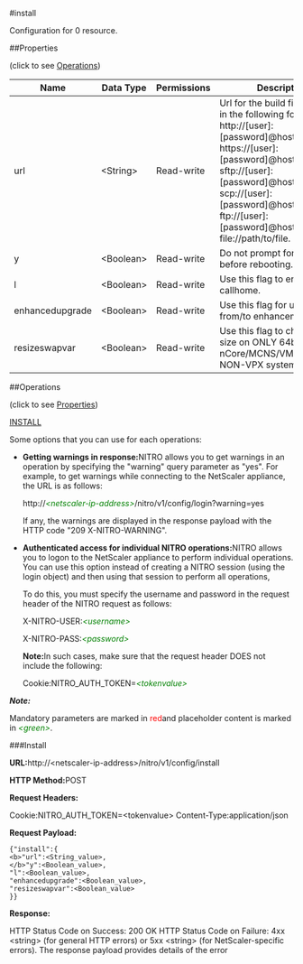 #install

Configuration for 0 resource.


##Properties 
<span>(click to see [Operations](#opera))</span>


<table><thead><tr><th>Name</th><th>Data Type</th><th>Permissions</th><th>Description</th></tr></thead><tbody><tr><td>url</td><td>&lt;String></td><td>Read-write</td><td>Url for the build file. Must be in the following formats:<br>http://[user]:[password]@host/path/to/file<br>https://[user]:[password]@host/path/to/file<br>sftp://[user]:[password]@host/path/to/file<br>scp://[user]:[password]@host/path/to/file<br>ftp://[user]:[password]@host/path/to/file<br>file://path/to/file.</td></tr><tr><td>y</td><td>&lt;Boolean></td><td>Read-write</td><td>Do not prompt for yes/no before rebooting.</td></tr><tr><td>l</td><td>&lt;Boolean></td><td>Read-write</td><td>Use this flag to enable callhome.</td></tr><tr><td>enhancedupgrade</td><td>&lt;Boolean></td><td>Read-write</td><td>Use this flag for upgrading from/to enhancement mode.</td></tr><tr><td>resizeswapvar</td><td>&lt;Boolean></td><td>Read-write</td><td>Use this flag to change swap size on ONLY 64bit nCore/MCNS/VMPE systems NON-VPX systems.</td></tr></tbody></table>
##Operations 
<span>(click to see [Properties](#prope))</span>


[INSTALL](#in)


Some options that you can use for each operations:
<ul><li><p><b>Getting warnings in response:</b>NITRO allows you to get warnings in an operation by specifying the "warning" query parameter as "yes". For example, to get warnings while connecting to the NetScaler appliance, the URL is as follows:</p><p>http://<span style="color:green;font-style:italic;">&lt;netscaler-ip-address&gt;</span>/nitro/v1/config/login?warning=yes</p><p>If any, the warnings are displayed in the response payload with the HTTP code "209 X-NITRO-WARNING".</p></li><li><p><b>Authenticated access for individual NITRO operations:</b>NITRO allows you to logon to the NetScaler appliance to perform individual operations. You can use this option instead of creating a NITRO session (using the login object) and then using that session to perform all operations,</p><p>To do this, you must specify the username and password in the request header of the NITRO request as follows:</p><p>X-NITRO-USER:<span style="color:green;font-style:italic;">&lt;username&gt;</span></p><p>X-NITRO-PASS:<span style="color:green;font-style:italic;">&lt;password&gt;</span></p><p><b>Note:</b>In such cases, make sure that the request header DOES not include the following:</p><p>Cookie:NITRO_AUTH_TOKEN=<span style="color:green;font-style:italic;">&lt;tokenvalue&gt;</span></p></li></ul>



***Note:*** 
Mandatory parameters are marked in <span style="color:#FF0000;">red</span>and placeholder content is marked in <span style="color:green;font-style:italic">&lt;green&gt;</span>.

###Install



<b>URL:</b>http://&lt;netscaler-ip-address&gt;/nitro/v1/config/install
<b>HTTP Method:</b>POST
<b>Request Headers:</b>

Cookie:NITRO_AUTH_TOKEN=&lt;tokenvalue&gt;Content-Type:application/json

<b>Request Payload: </b>```{"install":{<b>"url":<String_value>,</b>"y":<Boolean_value>,"l":<Boolean_value>,"enhancedupgrade":<Boolean_value>,"resizeswapvar":<Boolean_value>}}```
<b>Response:</b>
HTTP Status Code on Success: 200 OKHTTP Status Code on Failure: 4xx &lt;string&gt; (for general HTTP errors) or 5xx &lt;string&gt; (for NetScaler-specific errors). The response payload provides details of the error


